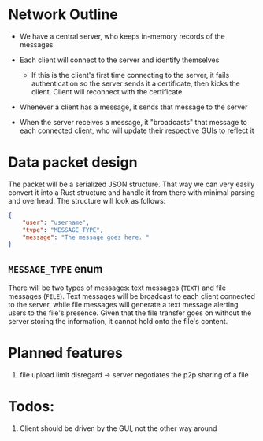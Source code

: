 # Network Outline

* We have a central server, who keeps in-memory records of the messages

* Each client will connect to the server and identify themselves
  * If this is the client's first time connecting to the server, it fails authentication so the server sends it a certificate, then kicks the client. Client will reconnect with the certificate 
* Whenever a client has a message, it sends that message to the server
* When the server receives a message, it "broadcasts" that message to each connected client, who will update their respective GUIs to reflect it

# Data packet design
The packet will be a serialized JSON structure. That way we can very easily convert it into a Rust structure and handle it from there with minimal parsing and overhead. The structure will look as follows:

```json
{
    "user": "username",
    "type": "MESSAGE_TYPE",
    "message": "The message goes here. "
}
```

## `MESSAGE_TYPE` enum
There will be two types of messages: text messages (`TEXT`) and file messages (`FILE`). Text messages will be broadcast to each client connected to the server, while file messages will generate a text message alerting users to the file's presence. Given that the file transfer goes on without the server storing the information, it cannot hold onto the file's content.


# Planned features
1. file upload limit disregard 
    -> server negotiates the p2p sharing of a file



# Todos:
1. Client should be driven by the GUI, not the other way around